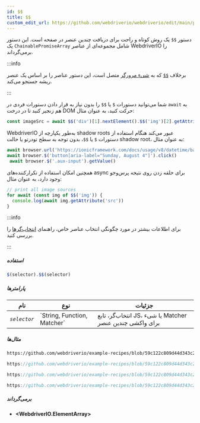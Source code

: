 ```yaml
---
id: $$
title: $$
custom_edit_url: https://github.com/webdriverio/webdriverio/edit/main/packages/webdriverio/src/commands/element/$$.ts
---
```


دستور `$$` یک روش کوتاه و راحت برای دریافت چندین عنصر در صفحه است.
این دستور یک `ChainablePromiseArray` شامل مجموعه‌ای از عناصر WebdriverIO را برمی‌گرداند.

:::info

برخلاف [`$$`](/docs/api/browser/$$) که به [شیء مرورگر](/docs/api/browser) متصل است،
این دستور عناصر را بر اساس یک عنصر ریشه جستجو می‌کند.

:::

شما می‌توانید دستورات `$` یا `$$` را بدون نیاز به قرار دادن دستورات فردی در `await` به هم زنجیر کنید تا
در درخت DOM حرکت کنید، به عنوان مثال:

```js
const imageSrc = await $$('div')[1].nextElement().$$('img')[2].getAttribute('src')
```

WebdriverIO به‌طور یکپارچه از shadow roots عبور می‌کند هنگام استفاده از دستورات `$` یا `$$`، بدون توجه به سطح تودرتو یا
حالت shadow root، به عنوان مثال:

```js
await browser.url('https://ionicframework.com/docs/usage/v8/datetime/basic/demo.html?ionic:mode=md')
await browser.$('button[aria-label="Sunday, August 4"]').click()
 await browser.$('.aux-input').getValue()
```

همچنین امکان استفاده از تکرارکننده‌های async برای حلقه زدن روی نتیجه پرس‌وجو وجود دارد، به عنوان مثال:

```js
// print all image sources
for await (const img of $$('img')) {
  console.log(await img.getAttribute('src'))
}
```

:::info

برای اطلاعات بیشتر در مورد چگونگی انتخاب عناصر خاص، راهنمای [انتخاب‌گرها](/docs/selectors) را بررسی کنید.

:::

##### استفاده

```js
$(selector).$$(selector)
```

##### پارامترها

<table>
  <thead>
    <tr>
      <th>نام</th><th>نوع</th><th>جزئیات</th>
    </tr>
  </thead>
  <tbody>
    <tr>
      <td><code><var>selector</var></code></td>
      <td>`String, Function, Matcher`</td>
      <td>انتخاب‌گر، تابع JS، یا شیء Matcher برای واکشی چندین عنصر</td>
    </tr>
  </tbody>
</table>

##### مثال‌ها

```html reference title="example.html" useHTTPS
https://github.com/webdriverio/example-recipes/blob/59c122c809d44d343c231bde2af7e8456c8f086c/queryElements/example.html
```

```js reference title="multipleElements.js" useHTTPS
https://github.com/webdriverio/example-recipes/blob/59c122c809d44d343c231bde2af7e8456c8f086c/queryElements/multipleElements.js#L6-L7
```

```js reference title="multipleElements.js" useHTTPS
https://github.com/webdriverio/example-recipes/blob/59c122c809d44d343c231bde2af7e8456c8f086c/queryElements/multipleElements.js#L15-L24
```

```js reference title="multipleElements.js" useHTTPS
https://github.com/webdriverio/example-recipes/blob/59c122c809d44d343c231bde2af7e8456c8f086c/queryElements/multipleElements.js#L32-L39
```

##### برمی‌گرداند

- **&lt;WebdriverIO.ElementArray&gt;**